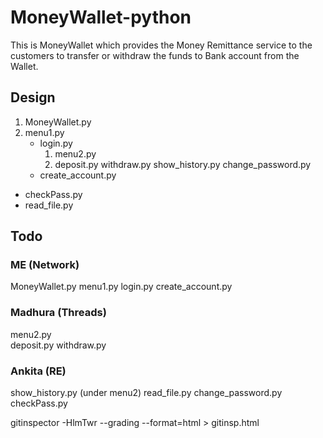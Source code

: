 # MoneyWallet-python

This is MoneyWallet which provides the Money Remittance service to the customers to transfer  or withdraw the funds to Bank account from the Wallet.


## Design 
1. MoneyWallet.py
2. menu1.py
    * login.py 
        1. menu2.py    
        2. deposit.py  withdraw.py  show_history.py change_password.py 
    * create_account.py 
* checkPass.py 
* read_file.py



      
## Todo

### ME (Network)
MoneyWallet.py
menu1.py
login.py 
create_account.py

### Madhura (Threads)
menu2.py    
deposit.py  withdraw.py 

### Ankita (RE)
show_history.py (under menu2)
read_file.py
change_password.py 
checkPass.py 

gitinspector -HlmTwr --grading --format=html > gitinsp.html


